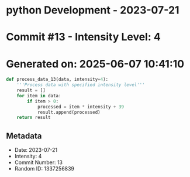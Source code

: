 ﻿# python Development - 2023-07-21
# Commit #13 - Intensity Level: 4
# Generated on: 2025-06-07 10:41:10
```python
def process_data_13(data, intensity=4):
    '''Process data with specified intensity level'''
    result = []
    for item in data:
        if item > 0:
            processed = item * intensity + 39
            result.append(processed)
    return result
```
## Metadata
- Date: 2023-07-21
- Intensity: 4
- Commit Number: 13
- Random ID: 1337256839
